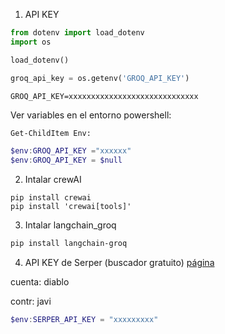 1. API KEY

```python
from dotenv import load_dotenv
import os

load_dotenv()

groq_api_key = os.getenv('GROQ_API_KEY')
```

```.env
GROQ_API_KEY=xxxxxxxxxxxxxxxxxxxxxxxxxxxxx
```

Ver variables en el entorno powershell:

```bash
Get-ChildItem Env:
```
```powershell
$env:GROQ_API_KEY ="xxxxxx"
$env:GROQ_API_KEY = $null
```



2. Intalar crewAI

```
pip install crewai
pip install 'crewai[tools]'
```

3. Intalar langchain_groq

```bash
pip install langchain-groq
```

4. API KEY de Serper (buscador gratuito)
[página](https://serper.dev/)

cuenta: diablo

contr: javi

```powershell
$env:SERPER_API_KEY = "xxxxxxxxx"
```

